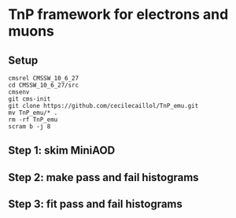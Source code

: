 # TnP framework for electrons and muons

## Setup

```
cmsrel CMSSW_10_6_27
cd CMSSW_10_6_27/src
cmsenv
git cms-init
git clone https://github.com/cecilecaillol/TnP_emu.git
mv TnP_emu/* .
rm -rf TnP_emu
scram b -j 8
```

## Step 1: skim MiniAOD

## Step 2: make pass and fail histograms

## Step 3: fit pass and fail histograms


